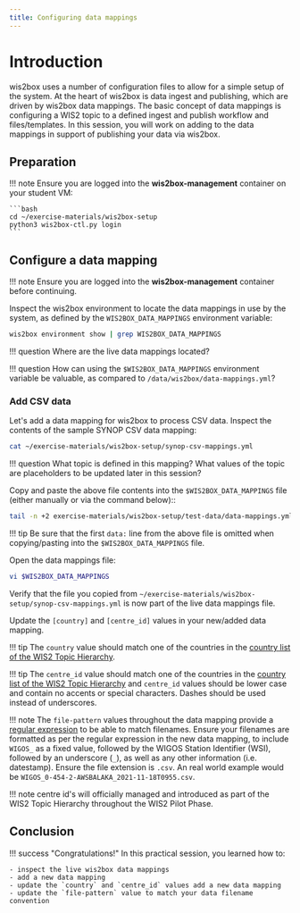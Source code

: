 ```yaml
---
title: Configuring data mappings
---
```


# Introduction

wis2box uses a number of configuration files to allow for a simple setup of the system.  At the heart of wis2box
is data ingest and publishing, which are driven by wis2box data mappings.  The basic concept of data mappings
is configuring a WIS2 topic to a defined ingest and publish workflow and files/templates.  In this session, you
will work on adding to the data mappings in support of publishing your data via wis2box.

## Preparation

!!! note
    Ensure you are logged into the **wis2box-management** container on your student VM: 

    ```bash
    cd ~/exercise-materials/wis2box-setup
    python3 wis2box-ctl.py login
    ```

## Configure a data mapping

!!! note
    Ensure you are logged into the **wis2box-management** container before continuing.

Inspect the wis2box environment to locate the data mappings in use by the system, as defined by the `WIS2BOX_DATA_MAPPINGS` environment variable:

```bash
wis2box environment show | grep WIS2BOX_DATA_MAPPINGS
```

!!! question
    Where are the live data mappings located?

!!! question
    How can using the `$WIS2BOX_DATA_MAPPINGS` environment variable be valuable, as compared to `/data/wis2box/data-mappings.yml`?

### Add CSV data

Let's add a data mapping for wis2box to process CSV data.  Inspect the contents of the sample SYNOP CSV data mapping:

```bash
cat ~/exercise-materials/wis2box-setup/synop-csv-mappings.yml
```

!!! question
    What topic is defined in this mapping?  What values of the topic are placeholders to be updated later in this session?

Copy and paste the above file contents into the `$WIS2BOX_DATA_MAPPINGS` file (either manually or via the command below)::

```bash
tail -n +2 exercise-materials/wis2box-setup/test-data/data-mappings.yml >> $WIS2BOX_DATA_MAPPINGS
```

!!! tip
    Be sure that the first `data:` line from the above file is omitted when copying/pasting into the `$WIS2BOX_DATA_MAPPINGS` file.

Open the data mappings file:

```bash
vi $WIS2BOX_DATA_MAPPINGS
```

Verify that the file you copied from `~/exercise-materials/wis2box-setup/synop-csv-mappings.yml` is now part of the live data mappings file.

Update the `[country]` and `[centre_id]` values in your new/added data mapping.

!!! tip
    The `country` value should match one of the countries in the [country list of the WIS2 Topic Hierarchy](https://github.com/wmo-im/wis2-topic-hierarchy/blob/main/topic-hierarchy/country.csv).

!!! tip
    The `centre_id` value should match one of the countries in the [country list of the WIS2 Topic Hierarchy](https://github.com/wmo-im/wis2-topic-hierarchy/blob/main/topic-hierarchy/country.csv) and `centre_id` values should be lower case and contain no accents or special characters. Dashes should be used instead of underscores.

!!! note
    The `file-pattern` values throughout the data mapping provide a [regular expression](https://www.regular-expressions.info) to be able to match filenames.  Ensure your filenames are formatted as per the regular expression in the new data mapping, to include `WIGOS_` as a fixed value, followed by the WIGOS Station Identifier (WSI), followed by an underscore (`_`), as well as any other information (i.e. datestamp).  Ensure the file extension is `.csv`.  An real world example would be `WIGOS_0-454-2-AWSBALAKA_2021-11-18T0955.csv`.

!!! note
    centre id's will officially managed and introduced as part of the WIS2 Topic Hierarchy throughout the WIS2 Pilot Phase.

## Conclusion

!!! success "Congratulations!"
    In this practical session, you learned how to:

    - inspect the live wis2box data mappings
    - add a new data mapping
    - update the `country` and `centre_id` values add a new data mapping
    - update the `file-pattern` value to match your data filename convention

